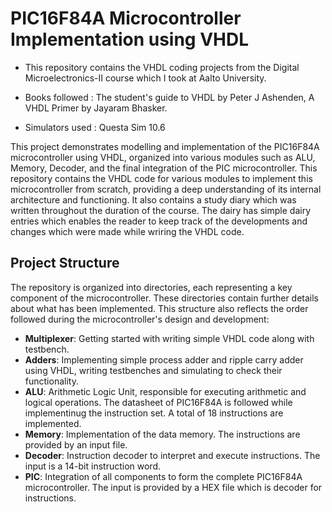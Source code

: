 # PIC16F84A Microcontroller Implementation using VHDL

* This repository contains the VHDL coding projects from the Digital Microelectronics-II course which I took at Aalto University.

* Books followed : The student's guide to VHDL by Peter J Ashenden, A VHDL Primer by Jayaram Bhasker.

* Simulators used : Questa Sim 10.6
  
This project demonstrates modelling and implementation of the PIC16F84A microcontroller using VHDL, organized into various modules such as ALU, Memory, Decoder, and the final integration of the PIC microcontroller. This repository contains the VHDL code for various modules to implement this microcontroller from scratch, providing a deep understanding of its internal architecture and functioning. It also contains a study diary which was written throughout the duration of the course. The dairy has simple dairy entries which enables the reader to keep track of the developments and changes which were made while wriring the VHDL code.

## Project Structure

The repository is organized into directories, each representing a key component of the microcontroller. These directories contain further details about what has been implemented. This structure also reflects the order followed during the microcontroller's design and development:

- **Multiplexer**: Getting started with writing simple VHDL code along with testbench.
- **Adders**: Implementing simple process adder and ripple carry adder using VHDL, writing testbenches and simulating to check their functionality.
- **ALU**: Arithmetic Logic Unit, responsible for executing arithmetic and logical operations. The datasheet of PIC16F84A is followed while implementinug the instruction set. A total of 18 instructions are implemented. 
- **Memory**: Implementation of the data memory. The instructions are provided by an input file.
- **Decoder**: Instruction decoder to interpret and execute instructions. The input is a 14-bit instruction word.
- **PIC**: Integration of all components to form the complete PIC16F84A microcontroller. The input is provided by a HEX file which is decoder for instructions.
